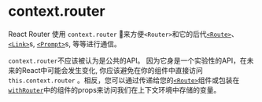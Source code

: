 # context.router

React Router 使用 `context.router` 来方便`<Router>`和它的后代[`<Route>`](Route.md)、[`<Link>`](../../../react-router-dom/docs/api/Link.md)s, [`<Prompt>`](Prompt.md)s, 等等进行通信。

`context.router`不应该被认为是公共的API。 因为它身是一个实验性的API，在未来的React中可能会发生变化, 你应该避免在你的组件中直接访问 `this.context.router` 。相反，您可以通过传递给您的[`<Route>`](Route.md)组件或包装在[`withRouter`](withRouter.md)中的组件的props来访问我们在上下文环境中存储的变量。